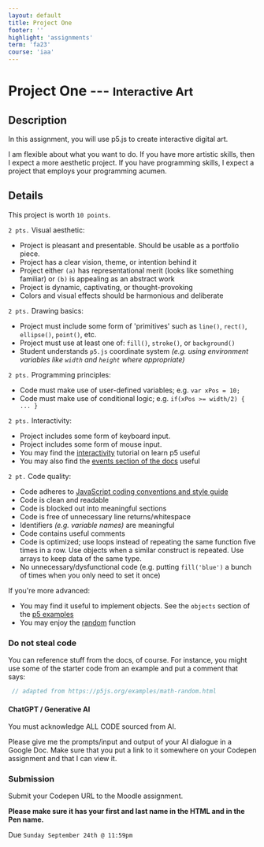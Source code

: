 ```yaml
---
layout: default
title: Project One
footer: ''
highlight: 'assignments'
term: 'fa23'
course: 'iaa'
---
```

# Project One --- <small>Interactive Art</small>
## Description
In this assignment, you will use p5.js to create interactive digital art.

I am flexible about what you want to do. If you have more artistic skills, then I expect a more aesthetic project. If you have programming skills, I expect a project that employs your programming acumen.

## Details
This project is worth `10 points`.

`2 pts.` Visual aesthetic:
* Project is pleasant and presentable. Should be usable as a portfolio piece.
* Project has a clear vision, theme, or intention behind it
* Project either `(a)` has representational merit (looks like something familiar) or `(b)` is appealing as an abstract work
* Project is dynamic, captivating, or thought-provoking
* Colors and visual effects should be harmonious and deliberate

`2 pts.` Drawing basics:
* Project must include some form of 'primitives' such as `line()`, `rect()`, `ellipse()`, `point()`, etc.
* Project must use at least one of: `fill()`, `stroke()`, or `background()`
* Student understands `p5.js` coordinate system _(e.g. using environment variables like `width` and `height` where appropriate)_

`2 pts.` Programming principles:
* Code must make use of user-defined variables; e.g. `var xPos = 10;`
* Code must make use of conditional logic; e.g. `if(xPos >= width/2) { ... }`

`2 pts.` Interactivity:
* Project includes some form of keyboard input.
* Project includes some form of mouse input.
* You may find the [interactivity](https://p5js.org/learn/interactivity.html) tutorial on learn p5 useful
* You may also find the [events section of the docs](https://p5js.org/reference/#group-Events) useful

`2 pt.` Code quality:
* Code adheres to [JavaScript coding conventions and style guide](https://www.w3schools.com/js/js_conventions.asp)
* Code is clean and readable
* Code is blocked out into meaningful sections
* Code is free of unnecessary line returns/whitespace
* Identifiers _(e.g. variable names)_ are meaningful
* Code contains useful comments
* Code is optimized; use loops instead of repeating the same function five times in a row. Use objects when a similar construct is repeated. Use arrays to keep data of the same type.
* No unnecessary/dysfunctional code (e.g. putting `fill('blue')` a bunch of times when you only need to set it once)

If you're more advanced:
* You may find it useful to implement objects. See the `objects` section of the [p5 examples](https://p5js.org/examples/)
* You may enjoy the [random](https://p5js.org/examples/math-random.html) function

### Do not steal code
You can reference stuff from the docs, of course. For instance, you might use some of the starter code from an example and put a comment that says:

```js
 // adapted from https://p5js.org/examples/math-random.html
```

#### ChatGPT / Generative AI
You must acknowledge ALL CODE sourced from AI.

Please give me the prompts/input and output of your AI dialogue in a Google Doc.
Make sure that you put a link to it somewhere on your Codepen assignment and that I can view it.

### Submission
Submit your Codepen URL to the Moodle assignment.

__Please make sure it has your first and last name in the HTML and in the Pen name.__

Due `Sunday September 24th @ 11:59pm`